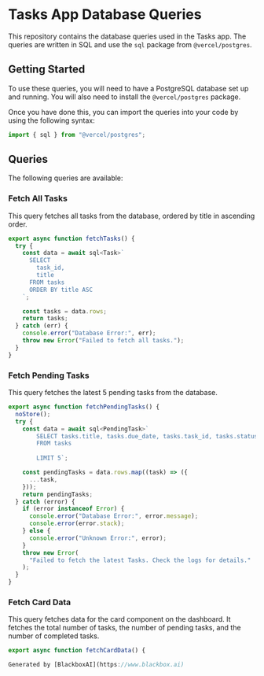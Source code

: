 # Tasks App Database Queries

This repository contains the database queries used in the Tasks app. The queries are written in SQL and use the `sql` package from `@vercel/postgres`.

## Getting Started

To use these queries, you will need to have a PostgreSQL database set up and running. You will also need to install the `@vercel/postgres` package.

Once you have done this, you can import the queries into your code by using the following syntax:

```typescript
import { sql } from "@vercel/postgres";
```

## Queries

The following queries are available:

### Fetch All Tasks

This query fetches all tasks from the database, ordered by title in ascending order.

```typescript
export async function fetchTasks() {
  try {
    const data = await sql<Task>`
      SELECT
        task_id,
        title
      FROM tasks
      ORDER BY title ASC
    `;

    const tasks = data.rows;
    return tasks;
  } catch (err) {
    console.error("Database Error:", err);
    throw new Error("Failed to fetch all tasks.");
  }
}
```

### Fetch Pending Tasks

This query fetches the latest 5 pending tasks from the database.

```typescript
export async function fetchPendingTasks() {
  noStore();
  try {
    const data = await sql<PendingTask>`
        SELECT tasks.title, tasks.due_date, tasks.task_id, tasks.status
        FROM tasks
        
        LIMIT 5`;

    const pendingTasks = data.rows.map((task) => ({
      ...task,
    }));
    return pendingTasks;
  } catch (error) {
    if (error instanceof Error) {
      console.error("Database Error:", error.message);
      console.error(error.stack);
    } else {
      console.error("Unknown Error:", error);
    }
    throw new Error(
      "Failed to fetch the latest Tasks. Check the logs for details."
    );
  }
}
```

### Fetch Card Data

This query fetches data for the card component on the dashboard. It fetches the total number of tasks, the number of pending tasks, and the number of completed tasks.

```typescript
export async function fetchCardData() {

Generated by [BlackboxAI](https://www.blackbox.ai)
```
